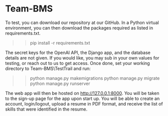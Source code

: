 # Team-BMS
To test, you can download our repository at our GitHub. In a Python virtual environment, you can then download the packages required as listed in requirements.txt.
>>  pip install -r requirements.txt

The secret keys for the OpenAI API, the Django app, and the database details are not given. If you would like, you may sub in your own values for testing, or reach out to us to get access. Once done, set your working directory to Team-BMS\TestTrail and run:
>> python manage.py makemigrations
>> python manage.py migrate
>> python manage.py runserver

The web app will then be hosted on http://127.0.0.1:8000. You will be taken to the sign-up page for the app upon start up. You will be able to create an account, login/logout, upload a resume in PDF format, and receive the list of skills that were identified in the resume.
